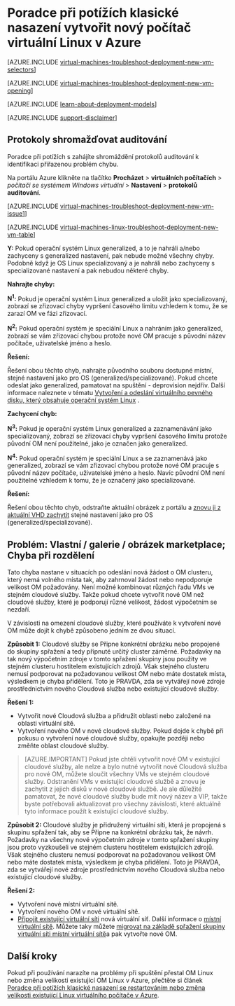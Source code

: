 <properties
   pageTitle="Poradce při potížích s nasazení klasický Linux OM | Microsoft Azure"
   description="Když vytvoříte nový počítač virtuální Linux v Azure problémů klasické nasazení"
   services="virtual-machines-linux"
   documentationCenter=""
   authors="JiangChen79"
   manager="felixwu"
   editor=""
   tags="top-support-issue"/>

<tags
  ms.service="virtual-machines-linux"
  ms.workload="na"
  ms.tgt_pltfrm="vm-linux"
  ms.devlang="na"
  ms.topic="article"
  ms.date="09/06/2016"
  ms.author="cjiang"/>

# <a name="troubleshoot-classic-deployment-issues-with-creating-a-new-linux-virtual-machine-in-azure"></a>Poradce při potížích klasické nasazení vytvořit nový počítač virtuální Linux v Azure

[AZURE.INCLUDE [virtual-machines-troubleshoot-deployment-new-vm-selectors](../../includes/virtual-machines-linux-troubleshoot-deployment-new-vm-selectors-include.md)]

[AZURE.INCLUDE [virtual-machines-troubleshoot-deployment-new-vm-opening](../../includes/virtual-machines-troubleshoot-deployment-new-vm-opening-include.md)]

[AZURE.INCLUDE [learn-about-deployment-models](../../includes/learn-about-deployment-models-classic-include.md)]

[AZURE.INCLUDE [support-disclaimer](../../includes/support-disclaimer.md)]

## <a name="collect-audit-logs"></a>Protokoly shromažďovat auditování

Poradce při potížích s zahájíte shromáždění protokolů auditování k identifikaci přiřazenou problém chybu.

Na portálu Azure klikněte na tlačítko **Procházet** > **virtuálních počítačích** > *počítači se systémem Windows virtuální* > **Nastavení** > **protokolů auditování**.

[AZURE.INCLUDE [virtual-machines-troubleshoot-deployment-new-vm-issue1](../../includes/virtual-machines-troubleshoot-deployment-new-vm-issue1-include.md)]

[AZURE.INCLUDE [virtual-machines-linux-troubleshoot-deployment-new-vm-table](../../includes/virtual-machines-linux-troubleshoot-deployment-new-vm-table.md)]

**Y:** Pokud operační systém Linux generalized, a to je nahráli a/nebo zachyceny s generalized nastavení, pak nebude možné všechny chyby. Podobně když je OS Linux specializovaný a je nahráli nebo zachyceny s specializované nastavení a pak nebudou některé chyby.

**Nahrajte chyby:**

**N<sup>1</sup>:** Pokud je operační systém Linux generalized a uložit jako specializovaný, zobrazí se zřizovací chyby vypršení časového limitu vzhledem k tomu, že se zarazí OM ve fázi zřizovací.

**N<sup>2</sup>:** Pokud operační systém je speciální Linux a nahráním jako generalized, zobrazí se vám zřizovací chybou protože nové OM pracuje s původní název počítače, uživatelské jméno a heslo.

**Řešení:**

Řešení obou těchto chyb, nahrajte původního souboru dostupné místní, stejné nastavení jako pro OS (generalized/specializované). Pokud chcete odeslat jako generalized, pamatovat na spuštění - deprovision nejdřív. Další informace naleznete v tématu [Vytvoření a odeslání virtuálního pevného disku, který obsahuje operační systém Linux](virtual-machines-linux-classic-create-upload-vhd.md) .

**Zachycení chyb:**

**N<sup>3</sup>:** Pokud je operační systém Linux generalized a zaznamenávání jako specializovaný, zobrazí se zřizovací chyby vypršení časového limitu protože původní OM není použitelné, jako je označen jako generalized.

**N<sup>4</sup>:** Pokud operační systém je speciální Linux a se zaznamenává jako generalized, zobrazí se vám zřizovací chybou protože nové OM pracuje s původní název počítače, uživatelské jméno a heslo. Navíc původní OM není použitelné vzhledem k tomu, že je označený jako specializované.

**Řešení:**

Řešení obou těchto chyb, odstraňte aktuální obrázek z portálu a [znovu ji z aktuální VHD zachytit](virtual-machines-linux-classic-capture-image.md) stejné nastavení jako pro OS (generalized/specializované).

## <a name="issue-custom-gallery-marketplace-image-allocation-failure"></a>Problém: Vlastní / galerie / obrázek marketplace; Chyba při rozdělení
Tato chyba nastane v situacích po odeslání nová žádost o OM clusteru, který nemá volného místa tak, aby zahrnoval žádost nebo nepodporuje velikost OM požadovány. Není možné kombinovat různých řadu VMs ve stejném cloudové služby. Takže pokud chcete vytvořit nové OM než cloudové služby, které je podporují různé velikost, žádost výpočetním se nezdaří.

V závislosti na omezení cloudové služby, které používáte k vytvoření nové OM může dojít k chybě způsobeno jedním ze dvou situací.

**Způsobit 1:** Cloudové služby se Připne konkrétní obrázku nebo propojené do skupiny spřažení a tedy připnuté určitý cluster záměrné. Požadavky na tak nový výpočetním zdroje v tomto spřažení skupiny jsou použity ve stejném clusteru hostitelem existujících zdrojů. Však stejného clusteru nemusí podporovat na požadovanou velikost OM nebo máte dostatek místa, výsledkem je chyba přidělení. Toto je PRAVDA, zda se vytvářejí nové zdroje prostřednictvím nového Cloudová služba nebo existující cloudové služby.

**Řešení 1:**

- Vytvořit nové Cloudová služba a přidružit oblasti nebo založené na oblasti virtuální sítě.
- Vytvoření nového OM v nové cloudové služby.
  Pokud dojde k chybě při pokusu o vytvoření nové cloudové služby, opakujte později nebo změňte oblast cloudové služby.

> [AZURE.IMPORTANT] Pokud jste chtěli vytvořit nové OM v existující cloudové služby, ale nelze a bylo nutné vytvořit nové Cloudová služba pro nové OM, můžete sloučit všechny VMs ve stejném cloudové služby. Odstranění VMs v existující cloudové službě a znovu je zachytit z jejich disků v nové cloudové službě. Je ale důležité pamatovat, že nové cloudové služby bude mít nový název a VIP, takže byste potřebovali aktualizovat pro všechny závislosti, které aktuálně tyto informace použít k existující cloudové služby.

**Způsobit 2:** Cloudové služby je přidružený virtuální síti, která je propojená s skupinu spřažení tak, aby se Připne na konkrétní obrázku tak, že návrh. Požadavky na všechny nové výpočetním zdroje v tomto spřažení skupiny jsou proto vyzkoušeli ve stejném clusteru hostitelem existujících zdrojů. Však stejného clusteru nemusí podporovat na požadovanou velikost OM nebo máte dostatek místa, výsledkem je chyba přidělení. Toto je PRAVDA, zda se vytvářejí nové zdroje prostřednictvím nového Cloudová služba nebo existující cloudové služby.

**Řešení 2:**

- Vytvoření nové místní virtuální sítě.
- Vytvoření nového OM v nové virtuální sítě.
- [Připojit existující virtuální síti](https://azure.microsoft.com/blog/vnet-to-vnet-connecting-virtual-networks-in-azure-across-different-regions/) nová virtuální síť. Další informace o [místní virtuální sítě](https://azure.microsoft.com/blog/2014/05/14/regional-virtual-networks/). Můžete taky můžete [migrovat na základě spřažení skupiny virtuální síti místní virtuální sítě](https://azure.microsoft.com/blog/2014/11/26/migrating-existing-services-to-regional-scope/)a pak vytvořte nové OM.

## <a name="next-steps"></a>Další kroky
Pokud při používání narazíte na problémy při spuštění přestal OM Linux nebo změna velikosti existující OM Linux v Azure, přečtěte si článek [Poradce při potížích klasické nasazení se restartováním nebo změna velikosti existující Linux virtuálního počítače v Azure](virtual-machines-linux-classic-restart-resize-error-troubleshooting.md).
